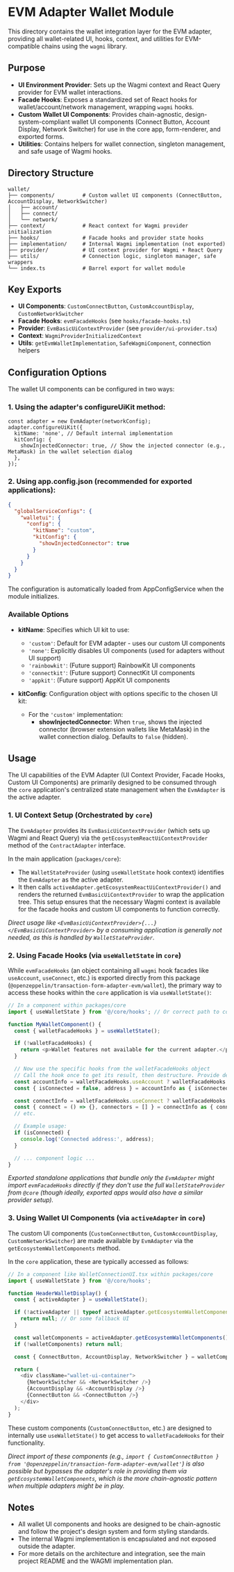 # EVM Adapter Wallet Module

This directory contains the wallet integration layer for the EVM adapter, providing all wallet-related UI, hooks, context, and utilities for EVM-compatible chains using the `wagmi` library.

## Purpose

- **UI Environment Provider**: Sets up the Wagmi context and React Query provider for EVM wallet interactions.
- **Facade Hooks**: Exposes a standardized set of React hooks for wallet/account/network management, wrapping `wagmi` hooks.
- **Custom Wallet UI Components**: Provides chain-agnostic, design-system-compliant wallet UI components (Connect Button, Account Display, Network Switcher) for use in the core app, form-renderer, and exported forms.
- **Utilities**: Contains helpers for wallet connection, singleton management, and safe usage of Wagmi hooks.

## Directory Structure

```
wallet/
├── components/         # Custom wallet UI components (ConnectButton, AccountDisplay, NetworkSwitcher)
│   ├── account/
│   ├── connect/
│   └── network/
├── context/            # React context for Wagmi provider initialization
├── hooks/              # Facade hooks and provider state hooks
├── implementation/     # Internal Wagmi implementation (not exported)
├── provider/           # UI context provider for Wagmi + React Query
├── utils/              # Connection logic, singleton manager, safe wrappers
└── index.ts            # Barrel export for wallet module
```

## Key Exports

- **UI Components**: `CustomConnectButton`, `CustomAccountDisplay`, `CustomNetworkSwitcher`
- **Facade Hooks**: `evmFacadeHooks` (see `hooks/facade-hooks.ts`)
- **Provider**: `EvmBasicUiContextProvider` (see `provider/ui-provider.tsx`)
- **Context**: `WagmiProviderInitializedContext`
- **Utils**: `getEvmWalletImplementation`, `SafeWagmiComponent`, connection helpers

## Configuration Options

The wallet UI components can be configured in two ways:

### 1. Using the adapter's configureUiKit method:

```tsx
const adapter = new EvmAdapter(networkConfig);
adapter.configureUiKit({
  kitName: 'none', // Default internal implementation
  kitConfig: {
    showInjectedConnector: true, // Show the injected connector (e.g., MetaMask) in the wallet selection dialog
  },
});
```

### 2. Using app.config.json (recommended for exported applications):

```json
{
  "globalServiceConfigs": {
    "walletui": {
      "config": {
        "kitName": "custom",
        "kitConfig": {
          "showInjectedConnector": true
        }
      }
    }
  }
}
```

The configuration is automatically loaded from AppConfigService when the module initializes.

### Available Options

- **kitName**: Specifies which UI kit to use:

  - `'custom'`: Default for EVM adapter - uses our custom UI components
  - `'none'`: Explicitly disables UI components (used for adapters without UI support)
  - `'rainbowkit'`: (Future support) RainbowKit UI components
  - `'connectkit'`: (Future support) ConnectKit UI components
  - `'appkit'`: (Future support) AppKit UI components

- **kitConfig**: Configuration object with options specific to the chosen UI kit:
  - For the `'custom'` implementation:
    - **showInjectedConnector**: When `true`, shows the injected connector (browser extension wallets like MetaMask) in the wallet connection dialog. Defaults to `false` (hidden).

## Usage

The UI capabilities of the EVM Adapter (UI Context Provider, Facade Hooks, Custom UI Components) are primarily designed to be consumed through the `core` application's centralized state management when the `EvmAdapter` is the active adapter.

### 1. UI Context Setup (Orchestrated by `core`)

The `EvmAdapter` provides its `EvmBasicUiContextProvider` (which sets up Wagmi and React Query) via the `getEcosystemReactUiContextProvider` method of the `ContractAdapter` interface.

In the main application (`packages/core`):

- The `WalletStateProvider` (using `useWalletState` hook context) identifies the `EvmAdapter` as the active adapter.
- It then calls `activeAdapter.getEcosystemReactUiContextProvider()` and renders the returned `EvmBasicUiContextProvider` to wrap the application tree.
  This setup ensures that the necessary Wagmi context is available for the facade hooks and custom UI components to function correctly.

_Direct usage like `<EvmBasicUiContextProvider>{...}</EvmBasicUiContextProvider>` by a consuming application is generally not needed, as this is handled by `WalletStateProvider`._

### 2. Using Facade Hooks (via `useWalletState` in `core`)

While `evmFacadeHooks` (an object containing all `wagmi` hook facades like `useAccount`, `useConnect`, etc.) is exported directly from this package (`@openzeppelin/transaction-form-adapter-evm/wallet`), the primary way to access these hooks within the `core` application is via `useWalletState()`:

```typescript
// In a component within packages/core
import { useWalletState } from '@/core/hooks'; // Or correct path to core hooks

function MyWalletComponent() {
  const { walletFacadeHooks } = useWalletState();

  if (!walletFacadeHooks) {
    return <p>Wallet features not available for the current adapter.</p>;
  }

  // Now use the specific hooks from the walletFacadeHooks object
  // Call the hook once to get its result, then destructure. Provide defaults if hook or properties are missing.
  const accountInfo = walletFacadeHooks.useAccount ? walletFacadeHooks.useAccount() : {};
  const { isConnected = false, address } = accountInfo as { isConnected?: boolean; address?: string };

  const connectInfo = walletFacadeHooks.useConnect ? walletFacadeHooks.useConnect() : {};
  const { connect = () => {}, connectors = [] } = connectInfo as { connect?: () => void; connectors?: any[] };
  // etc.

  // Example usage:
  if (isConnected) {
    console.log('Connected address:', address);
  }

  // ... component logic ...
}
```

_Exported standalone applications that bundle only the `EvmAdapter` might import `evmFacadeHooks` directly if they don't use the full `WalletStateProvider` from `@core` (though ideally, exported apps would also have a similar provider setup)._

### 3. Using Wallet UI Components (via `activeAdapter` in `core`)

The custom UI components (`CustomConnectButton`, `CustomAccountDisplay`, `CustomNetworkSwitcher`) are made available by `EvmAdapter` via the `getEcosystemWalletComponents` method.

In the `core` application, these are typically accessed as follows:

```typescript
// In a component like WalletConnectionUI.tsx within packages/core
import { useWalletState } from '@/core/hooks';

function HeaderWalletDisplay() {
  const { activeAdapter } = useWalletState();

  if (!activeAdapter || typeof activeAdapter.getEcosystemWalletComponents !== 'function') {
    return null; // Or some fallback UI
  }

  const walletComponents = activeAdapter.getEcosystemWalletComponents();
  if (!walletComponents) return null;

  const { ConnectButton, AccountDisplay, NetworkSwitcher } = walletComponents;

  return (
    <div className="wallet-ui-container">
      {NetworkSwitcher && <NetworkSwitcher />}
      {AccountDisplay && <AccountDisplay />}
      {ConnectButton && <ConnectButton />}
    </div>
  );
}
```

These custom components (`CustomConnectButton`, etc.) are designed to internally use `useWalletState()` to get access to `walletFacadeHooks` for their functionality.

_Direct import of these components (e.g., `import { CustomConnectButton } from '@openzeppelin/transaction-form-adapter-evm/wallet'`) is also possible but bypasses the adapter's role in providing them via `getEcosystemWalletComponents`, which is the more chain-agnostic pattern when multiple adapters might be in play._

## Notes

- All wallet UI components and hooks are designed to be chain-agnostic and follow the project's design system and form styling standards.
- The internal Wagmi implementation is encapsulated and not exposed outside the adapter.
- For more details on the architecture and integration, see the main project README and the WAGMI implementation plan.
